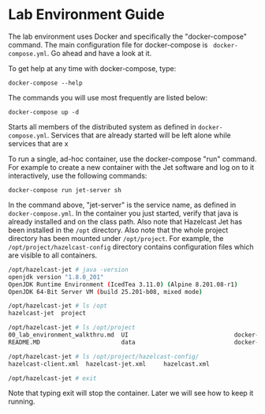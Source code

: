 # Lab Environment Guide

The lab environment uses Docker and specifically the "docker-compose" command.  The main configuration file for docker-compose is `
docker-compose.yml`. Go ahead and have a look at it.  

To get help at any time with docker-compose, type:


```
docker-compose --help
```



The commands you will use most frequently are listed below:

```
docker-compose up -d   
```

Starts all members of the distributed system as defined in `docker-compose.yml`.  Services that are already started will be left alone while services that are x



To run a single, ad-hoc container, use the docker-compose "run" command. For example to create a new container with the Jet software and log on to it interactively, use the following commands:

```
docker-compose run jet-server sh
```

In the command above, "jet-server" is the service name, as defined in `docker-compose.yml`.  In the container you just started, verify that java is already installed and on the class path.  Also note that Hazelcast Jet has been installed in the `/opt` directory. Also note that the whole project directory has been mounted under `/opt/project`.   For example, the `/opt/project/hazelcast-config` directory contains configuration files which are visible to all containers.

```bash
/opt/hazelcast-jet # java -version
openjdk version "1.8.0_201"
OpenJDK Runtime Environment (IcedTea 3.11.0) (Alpine 8.201.08-r1)
OpenJDK 64-Bit Server VM (build 25.201-b08, mixed mode)

/opt/hazelcast-jet # ls /opt
hazelcast-jet  project

/opt/hazelcast-jet # ls /opt/project
00_lab_environment_walkthru.md  UI                              docker-compose.yml              hazelcast-client                hazelcast-server
README.MD                       data                            docker-images                   hazelcast-config                pom.xml

/opt/hazelcast-jet # ls /opt/project/hazelcast-config/
hazelcast-client.xml  hazelcast-jet.xml     hazelcast.xml

/opt/hazelcast-jet # exit
```

Note that typing exit will stop the container.  Later we will see how to keep it running.

